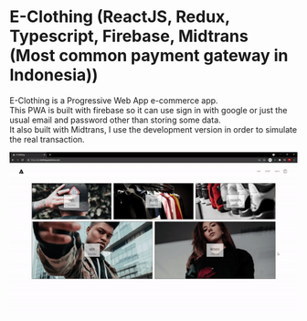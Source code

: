 # E-Clothing (ReactJS, Redux, Typescript, Firebase, Midtrans (Most common payment gateway in Indonesia))

E-Clothing is a Progressive Web App e-commerce app.<br/>
This PWA is built with firebase so it can use sign in with google or just the usual email and password other than storing some data.<br/>
It also built with Midtrans, I use the development version in order to simulate the real transaction.

![alt text](https://github.com/asobima13/e-clothing/blob/main/src/e-clothing.gif?raw=true)
